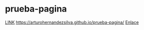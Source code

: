# prueba-pagina

[LINK](https://arturohernandezsilva.github.io/prueba-pagina/)
https://arturohernandezsilva.github.io/prueba-pagina/
<a href ="https://arturohernandezsilva.github.io/prueba-pagina/"> Enlace </a>
